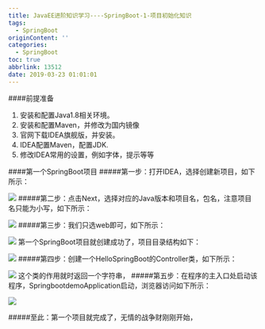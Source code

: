 ```yaml
---
title: JavaEE进阶知识学习----SpringBoot-1-项目初始化知识
tags:
  - SpringBoot
originContent: ''
categories:
  - SpringBoot
toc: true
abbrlink: 13512
date: 2019-03-23 01:01:01
---
```

####前提准备
1. 安装和配置Java1.8相关环境。
2. 安装和配置Maven，并修改为国内镜像
3. 官网下载IDEA旗舰版，并安装。
4. IDEA配置Maven，配置JDK.
5. 修改IDEA常用的设置，例如字体，提示等等
<!-- more -->
####第一个SpringBoot项目
#####第一步：打开IDEA，选择创建新项目，如下所示：

![](https://i.imgur.com/L8fT3PE.png)
#####第二步：点击Next，选择对应的Java版本和项目名，包名，注意项目名只能为小写，如下所示：

![](https://i.imgur.com/RRgjRuV.png)
#####第三步：我们只选web即可，如下所示：

![](https://i.imgur.com/0Tibj1I.png)
第一个SpringBoot项目就创建成功了，项目目录结构如下：

![](https://i.imgur.com/vvz3niH.png)
#####第四步：创建一个HelloSpringBoot的Controller类，如下所示：

![](https://i.imgur.com/Qvu5hL9.png)
这个类的作用就时返回一个字符串，
#####第五步：在程序的主入口处启动该程序，SpringbootdemoApplication启动，浏览器访问如下所示：

![](https://i.imgur.com/bt7qr0g.png)

#####至此：第一个项目就完成了，无情的战争财刚刚开始，


